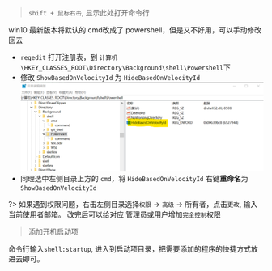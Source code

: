 > `shift + 鼠标右击`, 显示此处打开命令行
    
win10 最新版本将默认的 cmd改成了 powershell，但是又不好用，可以手动修改回去
- `regedit` 打开注册表，到 `计算机\HKEY_CLASSES_ROOT\Directory\Background\shell\Powershell`下
- 修改 `ShowBasedOnVelocityId` 为 `HideBasedOnVelocityId`  
![ps-hide](img/ps-hide.png)
- 同理选中左侧目录上方的 `cmd`，将 `HideBasedOnVelocityId` 右键**重命名**为 `ShowBasedOnVelocityId`

?> 如果遇到权限问题，右击左侧目录选择`权限` -> `高级` -> 所有者，点击`更改`, 输入当前使用者邮箱。
改完后可以给对应 管理员或用户增加`完全控制`权限

> 添加开机启动项

命令行输入`shell:startup`, 进入到启动项目录，把需要添加的程序的快捷方式放进去即可。

